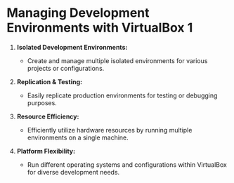 # Managing Development Environments with VirtualBox 1

1. **Isolated Development Environments:**
   - Create and manage multiple isolated environments for various projects or configurations.

2. **Replication & Testing:**
   - Easily replicate production environments for testing or debugging purposes.

3. **Resource Efficiency:**
   - Efficiently utilize hardware resources by running multiple environments on a single machine.

4. **Platform Flexibility:**
   - Run different operating systems and configurations within VirtualBox for diverse development needs.